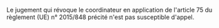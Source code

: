 Le jugement qui révoque le coordinateur en application de l'article 75 du règlement (UE) n° 2015/848 précité n'est pas susceptible d'appel.

